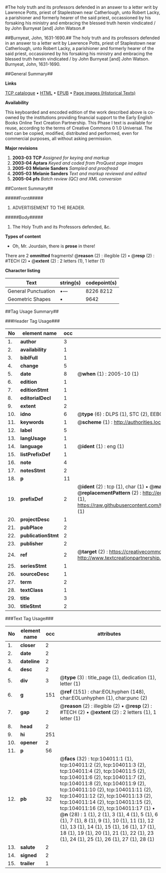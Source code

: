 #The holy truth and its professors defended in an answer to a letter writ by Lawrence Potts, priest of Staplestown near Catherlough, unto Robert Lacky, a parishioner and formerly hearer of the said priest, occassioned by his forsaking his ministry and embracing the blessed truth herein vindicated / by John Burnyeat [and] John Watson.#

##Burnyeat, John, 1631-1690.##
The holy truth and its professors defended in an answer to a letter writ by Lawrence Potts, priest of Staplestown near Catherlough, unto Robert Lacky, a parishioner and formerly hearer of the said priest, occassioned by his forsaking his ministry and embracing the blessed truth herein vindicated / by John Burnyeat [and] John Watson.
Burnyeat, John, 1631-1690.

##General Summary##

**Links**

[TCP catalogue](http://www.ota.ox.ac.uk/tcp/)  • 
[HTML](http://tei.it.ox.ac.uk/tcp/Texts-HTML/free/A30/A30498.html)  • 
[EPUB](http://tei.it.ox.ac.uk/tcp/Texts-EPUB/free/A30/A30498.epub) • 
[Page images (Historical Texts)](https://data.historicaltexts.jisc.ac.uk/view?pubId=eebo-15597513e&pageId=eebo-15597513e-104011-1)

**Availability**

This keyboarded and encoded edition of the
	       work described above is co-owned by the institutions
	       providing financial support to the Early English Books
	       Online Text Creation Partnership. This Phase I text is
	       available for reuse, according to the terms of Creative
	       Commons 0 1.0 Universal. The text can be copied,
	       modified, distributed and performed, even for
	       commercial purposes, all without asking permission.

**Major revisions**

1. __2003-03__ __TCP__ *Assigned for keying and markup*
1. __2003-04__ __Aptara__ *Keyed and coded from ProQuest page images*
1. __2005-03__ __Melanie Sanders__ *Sampled and proofread*
1. __2005-03__ __Melanie Sanders__ *Text and markup reviewed and edited*
1. __2005-04__ __pfs__ *Batch review (QC) and XML conversion*

##Content Summary##

#####Front#####

1. ADVERTISEMENT
TO THE
READER.

#####Body#####

1. The Holy Truth and its Professors defended, &c.

**Types of content**

  * Oh, Mr. Jourdain, there is **prose** in there!

There are 2 **ommitted** fragments! 
 @__reason__ (2) : illegible (2)  •  @__resp__ (2) : #TECH (2)  •  @__extent__ (2) : 2 letters (1), 1 letter (1)

**Character listing**


|Text|string(s)|codepoint(s)|
|---|---|---|
|General Punctuation|•—|8226 8212|
|Geometric Shapes|▪|9642|

##Tag Usage Summary##

###Header Tag Usage###

|No|element name|occ|attributes|
|---|---|---|---|
|1.|__author__|3||
|2.|__availability__|1||
|3.|__biblFull__|1||
|4.|__change__|5||
|5.|__date__|8| @__when__ (1) : 2005-10 (1)|
|6.|__edition__|1||
|7.|__editionStmt__|1||
|8.|__editorialDecl__|1||
|9.|__extent__|2||
|10.|__idno__|6| @__type__ (6) : DLPS (1), STC (2), EEBO-CITATION (1), OCLC (1), VID (1)|
|11.|__keywords__|1| @__scheme__ (1) : http://authorities.loc.gov/ (1)|
|12.|__label__|5||
|13.|__langUsage__|1||
|14.|__language__|1| @__ident__ (1) : eng (1)|
|15.|__listPrefixDef__|1||
|16.|__note__|4||
|17.|__notesStmt__|2||
|18.|__p__|11||
|19.|__prefixDef__|2| @__ident__ (2) : tcp (1), char (1)  •  @__matchPattern__ (2) : ([0-9\-]+):([0-9IVX]+) (1), (.+) (1)  •  @__replacementPattern__ (2) : http://eebo.chadwyck.com/downloadtiff?vid=$1&page=$2 (1), https://raw.githubusercontent.com/textcreationpartnership/Texts/master/tcpchars.xml#$1 (1)|
|20.|__projectDesc__|1||
|21.|__pubPlace__|2||
|22.|__publicationStmt__|2||
|23.|__publisher__|2||
|24.|__ref__|2| @__target__ (2) : https://creativecommons.org/publicdomain/zero/1.0/ (1), http://www.textcreationpartnership.org/docs/. (1)|
|25.|__seriesStmt__|1||
|26.|__sourceDesc__|1||
|27.|__term__|2||
|28.|__textClass__|1||
|29.|__title__|3||
|30.|__titleStmt__|2||


###Text Tag Usage###

|No|element name|occ|attributes|
|---|---|---|---|
|1.|__closer__|2||
|2.|__date__|2||
|3.|__dateline__|2||
|4.|__desc__|2||
|5.|__div__|3| @__type__ (3) : title_page (1), dedication (1), letter (1)|
|6.|__g__|151| @__ref__ (151) : char:EOLhyphen (148), char:EOLunhyphen (1), char:punc (2)|
|7.|__gap__|2| @__reason__ (2) : illegible (2)  •  @__resp__ (2) : #TECH (2)  •  @__extent__ (2) : 2 letters (1), 1 letter (1)|
|8.|__head__|2||
|9.|__hi__|251||
|10.|__opener__|2||
|11.|__p__|56||
|12.|__pb__|32| @__facs__ (32) : tcp:104011:1 (1), tcp:104011:2 (2), tcp:104011:3 (2), tcp:104011:4 (2), tcp:104011:5 (2), tcp:104011:6 (2), tcp:104011:7 (2), tcp:104011:8 (2), tcp:104011:9 (2), tcp:104011:10 (2), tcp:104011:11 (2), tcp:104011:12 (2), tcp:104011:13 (2), tcp:104011:14 (2), tcp:104011:15 (2), tcp:104011:16 (2), tcp:104011:17 (1)  •  @__n__ (28) : 1 (1), 2 (1), 3 (1), 4 (1), 5 (1), 6 (1), 7 (1), 8 (1), 9 (1), 10 (1), 11 (1), 12 (1), 13 (1), 14 (1), 15 (1), 16 (1), 17 (1), 18 (1), 19 (1), 20 (1), 21 (1), 22 (1), 23 (1), 24 (1), 25 (1), 26 (1), 27 (1), 28 (1)|
|13.|__salute__|2||
|14.|__signed__|2||
|15.|__trailer__|1||
